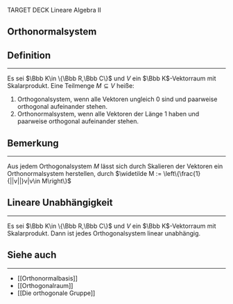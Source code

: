 
TARGET DECK
Lineare Algebra II

Orthonormalsystem
--
## Definition
***
Es sei $\Bbb K\in \{\Bbb R,\Bbb C\}$ und $V$ ein $\Bbb K$-Vektorraum mit Skalarprodukt. Eine Teilmenge $M\subseteq V$ heiße:
1. Orthogonalsystem, wenn alle Vektoren ungleich 0 sind und paarweise orthogonal aufeinander stehen.
2. Orthonormalsystem, wenn alle Vektoren der Länge 1 haben und paarweise orthogonal aufeinander stehen.
## Bemerkung
***
Aus jedem Orthogonalsystem $M$ lässt sich durch Skalieren der Vektoren ein Orthonormalsystem herstellen, durch
$\widetilde M := \left\{\frac{1}{||v||}v|v\in M\right\}$ 
## Lineare Unabhängigkeit
***
Es sei $\Bbb K\in \{\Bbb R,\Bbb C\}$ und $V$ ein $\Bbb K$-Vektorraum mit Skalarprodukt. Dann ist jedes Orthogonalsystem linear unabhängig.
## Siehe auch
***
* [[Orthonormalbasis]]
* [[Orthogonalraum]]
* [[Die orthogonale Gruppe]]